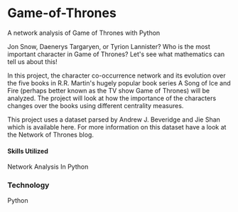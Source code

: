 # Game-of-Thrones
A network analysis of Game of Thrones with Python

Jon Snow, Daenerys Targaryen, or Tyrion Lannister? Who is the most important character in Game of Thrones? Let's see what mathematics can tell us about this!

In this project, the character co-occurrence network and its evolution over the five books in R.R. Martin's hugely popular book series A Song of Ice and Fire (perhaps better known as the TV show Game of Thrones) will be analyzed. The project will look at how the importance of the characters changes over the books using different centrality measures.

This project uses a dataset parsed by Andrew J. Beveridge and Jie Shan which is available here. For more information on this dataset have a look at the Network of Thrones blog.

#### Skills Utilized
Network Analysis In Python
### Technology
Python
